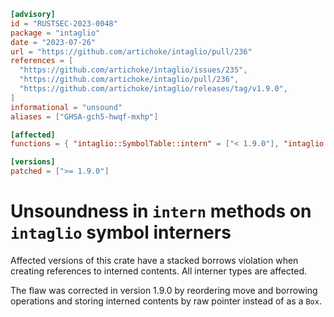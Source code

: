 ```toml
[advisory]
id = "RUSTSEC-2023-0048"
package = "intaglio"
date = "2023-07-26"
url = "https://github.com/artichoke/intaglio/pull/236"
references = [
  "https://github.com/artichoke/intaglio/issues/235",
  "https://github.com/artichoke/intaglio/pull/236",
  "https://github.com/artichoke/intaglio/releases/tag/v1.9.0",
]
informational = "unsound"
aliases = ["GHSA-gch5-hwqf-mxhp"]

[affected]
functions = { "intaglio::SymbolTable::intern" = ["< 1.9.0"], "intaglio::bytes::SymbolTable::intern" = ["< 1.9.0"], "intaglio::cstr::SymbolTable::intern" = ["< 1.9.0, >= 1.5.0"], "intaglio::osstr::SymbolTable::intern" = ["< 1.9.0, >= 1.5.0"], "intaglio::path::SymbolTable::intern" = ["< 1.9.0, >= 1.5.0"] }

[versions]
patched = [">= 1.9.0"]
```

# Unsoundness in `intern` methods on `intaglio` symbol interners

Affected versions of this crate have a stacked borrows violation when creating
references to interned contents. All interner types are affected.

The flaw was corrected in version 1.9.0 by reordering move and borrowing
operations and storing interned contents by raw pointer instead of as a `Box`.

